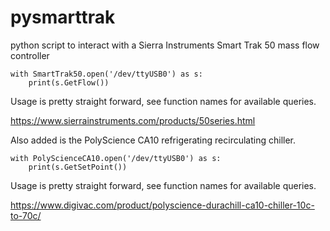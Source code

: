 # pysmarttrak
python script to interact with a Sierra Instruments Smart Trak 50 mass flow controller

	with SmartTrak50.open('/dev/ttyUSB0') as s:
		print(s.GetFlow())

Usage is pretty straight forward, see function names for available queries.

https://www.sierrainstruments.com/products/50series.html


Also added is the PolyScience CA10 refrigerating recirculating chiller.

	with PolyScienceCA10.open('/dev/ttyUSB0') as s:
		print(s.GetSetPoint())

Usage is pretty straight forward, see function names for available queries.

https://www.digivac.com/product/polyscience-durachill-ca10-chiller-10c-to-70c/

